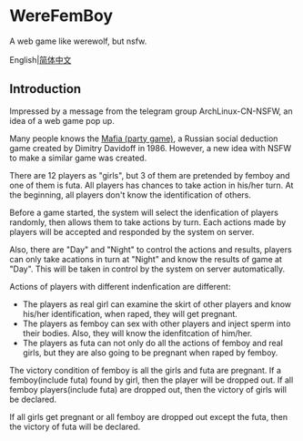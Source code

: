 # WereFemBoy
A web game like werewolf, but nsfw.

English|[简体中文](./README_SC.md)
## Introduction 

Impressed by a message from the telegram group ArchLinux-CN-NSFW, an idea of a web game pop up.

Many people knows the [Mafia (party game)](https://en.wikipedia.org/wiki/Mafia_(party_game)), a Russian social deduction game created by Dimitry Davidoff in 1986. However, a new idea with NSFW to make a similar game was created.

There are 12 players as "girls", but 3 of them are pretended by femboy and one of them is futa. All players has chances to take action in his/her turn. At the beginning, all players don't know the identification of others. 

Before a game started, the system will select the idenfication of players randomly, then allows them to take actions by turn. Each actions made by players will be accepted and responded by the system on server.

Also, there are "Day" and "Night" to control the actions and results, players can only take acations in turn at "Night" and know the results of game at "Day". This will be taken in control by the system on server automatically.

Actions of players with different indenfication are different:

* The players as real girl can examine the skirt of other players and know his/her identification, when raped, they will get pregnant.
* The players as femboy can sex with other players and inject sperm into their bodies. Also, they will know the idenfitcation of him/her.
* The players as futa can not only do all the actions of femboy and real girls, but they are also going to be pregnant when raped by femboy.

The victory condition of femboy is all the girls and futa are pregnant. If a femboy(include futa) found by girl, then the player will be dropped out. If all femboy players(include futa) are dropped out, then the victory of girls will be declared.

If all girls get pregnant or all femboy are dropped out except the futa, then the victory of futa will be declared.
